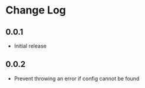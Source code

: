 # Change Log

## 0.0.1
- Initial release

## 0.0.2
- Prevent throwing an error if config cannot be found